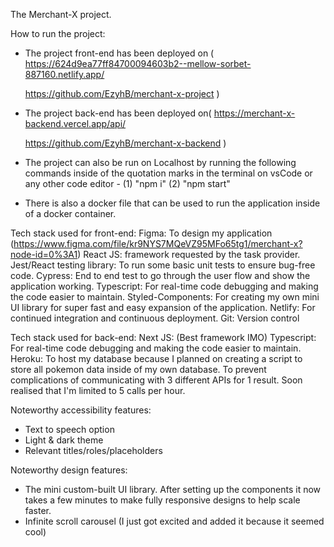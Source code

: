 The Merchant-X project.

How to run the project:

- The project front-end has been deployed on (
  https://624d9ea77ff84700094603b2--mellow-sorbet-887160.netlify.app/

  https://github.com/EzyhB/merchant-x-project
  )

- The project back-end has been deployed on(
  https://merchant-x-backend.vercel.app/api/

  https://github.com/EzyhB/merchant-x-backend
  )

- The project can also be run on Localhost by running the following commands inside of the quotation marks in the terminal on vsCode or any other code editor - (1) "npm i" (2) "npm start"

- There is also a docker file that can be used to run the application inside of a docker container.

Tech stack used for front-end:
Figma: To design my application (https://www.figma.com/file/kr9NYS7MQeVZ95MFo65tg1/merchant-x?node-id=0%3A1)
React JS: framework requested by the task provider.
Jest/React testing library: To run some basic unit tests to ensure bug-free code.
Cypress: End to end test to go through the user flow and show the application working.
Typescript: For real-time code debugging and making the code easier to maintain.
Styled-Components: For creating my own mini UI library for super fast and easy expansion of the application.
Netlify: For continued integration and continuous deployment.
Git: Version control

Tech stack used for back-end:
Next JS: (Best framework IMO)
Typescript: For real-time code debugging and making the code easier to maintain.  
Heroku: To host my database because I planned on creating a script to store all pokemon data inside of my own database. To prevent complications of communicating with 3 different APIs for 1 result. Soon realised that I'm limited to 5 calls per hour.

Noteworthy accessibility features:

- Text to speech option
- Light & dark theme
- Relevant titles/roles/placeholders

Noteworthy design features:

- The mini custom-built UI library. After setting up the components it now takes a few minutes to make fully responsive designs to help scale faster.
- Infinite scroll carousel (I just got excited and added it because it seemed cool)
